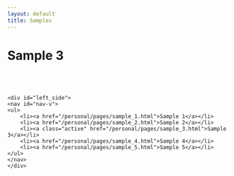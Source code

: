```yaml
---
layout: default
title: Samples
---
```

<div id="wrapper">
<div id="content_area">
<div id="content_body">
<h1>Sample 3</h1>
<div align="center" style="padding:20px;">
</div>
</div>
</div>

    <div id="left_side">
    <nav id="nav-v">
    <ul>
        <li><a href="/personal/pages/sample_1.html">Sample 1</a></li>
        <li><a href="/personal/pages/sample_2.html">Sample 2</a></li>
        <li><a class="active" href="/personal/pages/sample_3.html">Sample 3</a></li>
        <li><a href="/personal/pages/sample_4.html">Sample 4</a></li>
        <li><a href="/personal/pages/sample_5.html">Sample 5</a></li>
    </ul>
    </nav>
    </div>
</div>
